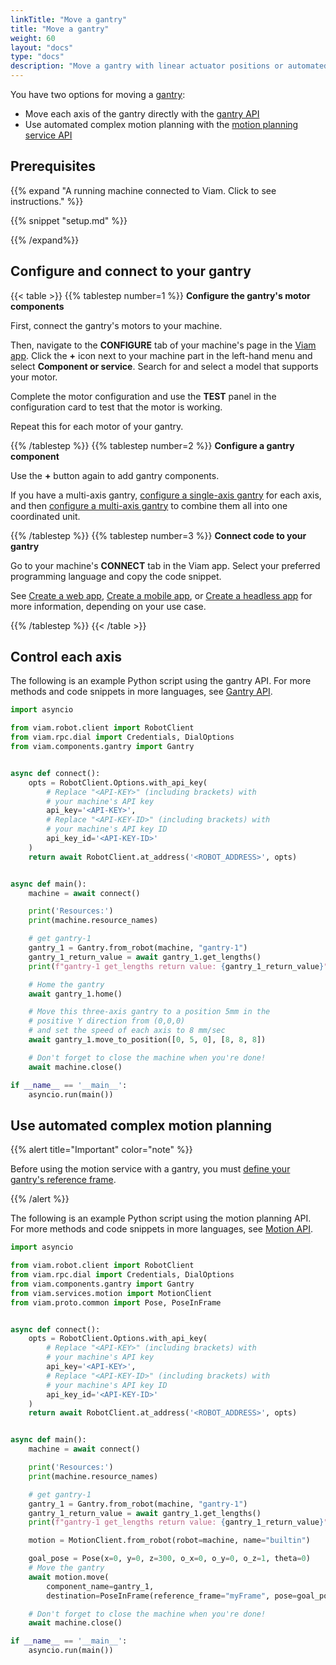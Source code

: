 ```yaml
---
linkTitle: "Move a gantry"
title: "Move a gantry"
weight: 60
layout: "docs"
type: "docs"
description: "Move a gantry with linear actuator positions or automated motion planning."
---
```


You have two options for moving a [gantry](/operate/reference/components/gantry/):

- Move each axis of the gantry directly with the [gantry API](/dev/reference/apis/components/gantry/)
- Use automated complex motion planning with the [motion planning service API](/dev/reference/apis/services/motion/)

## Prerequisites

{{% expand "A running machine connected to Viam. Click to see instructions." %}}

{{% snippet "setup.md" %}}

{{% /expand%}}

## Configure and connect to your gantry

{{< table >}}
{{% tablestep number=1 %}}
**Configure the gantry's motor components**

First, connect the gantry's motors to your machine.

Then, navigate to the **CONFIGURE** tab of your machine's page in the [Viam app](https://app.viam.com).
Click the **+** icon next to your machine part in the left-hand menu and select **Component or service**.
Search for and select a model that supports your motor.

Complete the motor configuration and use the **TEST** panel in the configuration card to test that the motor is working.

Repeat this for each motor of your gantry.

{{% /tablestep %}}
{{% tablestep number=2 %}}
**Configure a gantry component**

Use the **+** button again to add gantry components.

If you have a multi-axis gantry, [configure a single-axis gantry](/operate/reference/components/gantry/single-axis/) for each axis, and then [configure a multi-axis gantry](/operate/reference/components/gantry/multi-axis/) to combine them all into one coordinated unit.

{{% /tablestep %}}
{{% tablestep number=3 %}}
**Connect code to your gantry**

Go to your machine's **CONNECT** tab in the Viam app.
Select your preferred programming language and copy the code snippet.

See [Create a web app](/operate/control/web-app/), [Create a mobile app](/operate/control/mobile-app/), or [Create a headless app](/operate/control/headless-app/) for more information, depending on your use case.

{{% /tablestep %}}
{{< /table >}}

## Control each axis

The following is an example Python script using the gantry API.
For more methods and code snippets in more languages, see [Gantry API](/dev/reference/apis/components/gantry/).

```python {class="line-numbers linkable-line-numbers"}
import asyncio

from viam.robot.client import RobotClient
from viam.rpc.dial import Credentials, DialOptions
from viam.components.gantry import Gantry


async def connect():
    opts = RobotClient.Options.with_api_key(
        # Replace "<API-KEY>" (including brackets) with
        # your machine's API key
        api_key='<API-KEY>',
        # Replace "<API-KEY-ID>" (including brackets) with
        # your machine's API key ID
        api_key_id='<API-KEY-ID>'
    )
    return await RobotClient.at_address('<ROBOT_ADDRESS>', opts)


async def main():
    machine = await connect()

    print('Resources:')
    print(machine.resource_names)

    # get gantry-1
    gantry_1 = Gantry.from_robot(machine, "gantry-1")
    gantry_1_return_value = await gantry_1.get_lengths()
    print(f"gantry-1 get_lengths return value: {gantry_1_return_value}")

    # Home the gantry
    await gantry_1.home()

    # Move this three-axis gantry to a position 5mm in the
    # positive Y direction from (0,0,0)
    # and set the speed of each axis to 8 mm/sec
    await gantry_1.move_to_position([0, 5, 0], [8, 8, 8])

    # Don't forget to close the machine when you're done!
    await machine.close()

if __name__ == '__main__':
    asyncio.run(main())
```

## Use automated complex motion planning

{{% alert title="Important" color="note" %}}

Before using the motion service with a gantry, you must [define your gantry's reference frame](/operate/reference/services/frame-system/).

{{% /alert %}}

The following is an example Python script using the motion planning API.
For more methods and code snippets in more languages, see [Motion API](/dev/reference/apis/services/motion/).

```python {class="line-numbers linkable-line-numbers"}
import asyncio

from viam.robot.client import RobotClient
from viam.rpc.dial import Credentials, DialOptions
from viam.components.gantry import Gantry
from viam.services.motion import MotionClient
from viam.proto.common import Pose, PoseInFrame


async def connect():
    opts = RobotClient.Options.with_api_key(
        # Replace "<API-KEY>" (including brackets) with
        # your machine's API key
        api_key='<API-KEY>',
        # Replace "<API-KEY-ID>" (including brackets) with
        # your machine's API key ID
        api_key_id='<API-KEY-ID>'
    )
    return await RobotClient.at_address('<ROBOT_ADDRESS>', opts)


async def main():
    machine = await connect()

    print('Resources:')
    print(machine.resource_names)

    # get gantry-1
    gantry_1 = Gantry.from_robot(machine, "gantry-1")
    gantry_1_return_value = await gantry_1.get_lengths()
    print(f"gantry-1 get_lengths return value: {gantry_1_return_value}")

    motion = MotionClient.from_robot(robot=machine, name="builtin")

    goal_pose = Pose(x=0, y=0, z=300, o_x=0, o_y=0, o_z=1, theta=0)
    # Move the gantry
    await motion.move(
        component_name=gantry_1,
        destination=PoseInFrame(reference_frame="myFrame", pose=goal_pose))

    # Don't forget to close the machine when you're done!
    await machine.close()

if __name__ == '__main__':
    asyncio.run(main())
```
